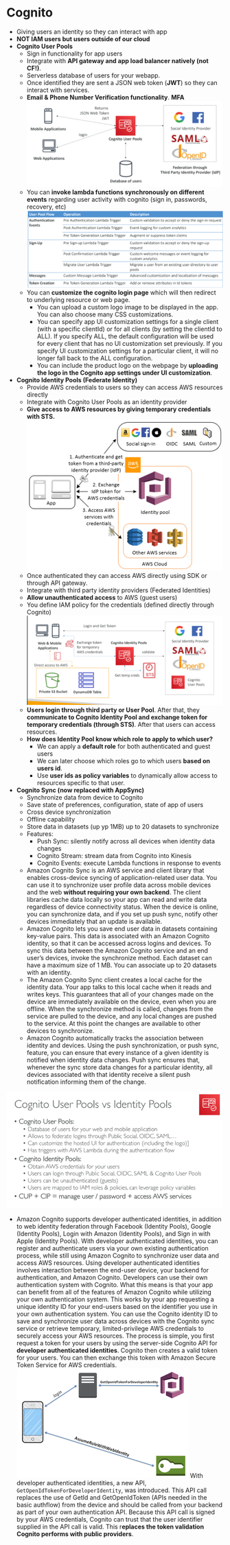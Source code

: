 # Cognito

- Giving users an identity so they can interact with app
- **NOT IAM users but users outside of our cloud**
- **Cognito User Pools**
    - Sign in functionality for app users
    - Integrate with **API gateway and app load balancer natively (not CF!)**.
    - Serverless database of users for your webapp.
    - Once identified they are sent a JSON web token (**JWT**) so they can interact with services.
    - **Email & Phone Number Verification functionality**. **MFA**
    ![Cognito User Pools](../media/cognito-user-pools.png)
    - You can **invoke lambda functions synchronously on different events** regarding user activity with cognito (sign in, passwords, recovery, etc)
    ![Cognito User Pools Triggers](../media/cognito-user-pools-triggers.png)
    - You can **customize the cognito login page** which will then redirect to underlying resource or web page.
        - You can upload a custom logo image to be displayed in the app. You can also choose many CSS customizations.
        - You can specify app UI customization settings for a single client (with a specific clientId) or for all clients (by setting the clientId to ALL). If you specify ALL, the default configuration will be used for every client that has no UI customization set previously. If you specify UI customization settings for a particular client, it will no longer fall back to the ALL configuration.
        - You can include the product logo on the webpage by **uploading the logo in the Cognito app settings under UI customization**.
- **Cognito Identity Pools (Federate Identity)**
    - Provide AWS credentials to users so they can access AWS resources directly
    - Integrate with Cognito User Pools as an identity provider
    - **Give access to AWS resources by giving temporary credentials with STS.**
    ![Cognito Identity Pools](../media/cognito-identity-pool.png)
    - Once authenticated they can access AWS directly using SDK or through API gateway.
    - Integrate with third party identity providers (Federated Identities)
    - **Allow unauthenticated access** to AWS (guest users)
    - You define IAM policy for the credentials (defined directly through Cognito)
    ![Cognito Federate Identity](../media/cognito-Federate-identity.png)
    - **Users login through third party or User Pool**. After that, they **communicate to Cognito Identity Pool and exchange token for temporary credentials (through STS)**. After that users can access resources.
    - **How does Identity Pool know which role to apply to which user?**
        - We can apply a **default role** for both authenticated and guest users
        - We can later choose which roles go to which users **based on users id**.
        - Use **user ids as policy variables** to dynamically allow access to resources specific to that user.
- **Cognito Sync (now replaced with AppSync)**
    - Synchronize data from device to Cognito
    - Save state of preferences, configuration, state of app of users
    - Cross device synchronization
    - Offline capability
    - Store data in datasets (up yp 1MB) up to 20 datasets to synchronize
    - Features:
        - Push Sync: silently notify across all devices when identity data changes
        - Cognito Stream: stream data from Cognito into Kinesis
        - Cognito Events: execute Lambda functions in response to events
    - Amazon Cognito Sync is an AWS service and client library that enables cross-device syncing of application-related user data. You can use it to synchronize user profile data across mobile devices and the web **without requiring your own backend**. The client libraries cache data locally so your app can read and write data regardless of device connectivity status. When the device is online, you can synchronize data, and if you set up push sync, notify other devices immediately that an update is available.
    - Amazon Cognito lets you save end user data in datasets containing key-value pairs. This data is associated with an Amazon Cognito identity, so that it can be accessed across logins and devices. To sync this data between the Amazon Cognito service and an end user’s devices, invoke the synchronize method. Each dataset can have a maximum size of 1 MB. You can associate up to 20 datasets with an identity.
    - The Amazon Cognito Sync client creates a local cache for the identity data. Your app talks to this local cache when it reads and writes keys. This guarantees that all of your changes made on the device are immediately available on the device, even when you are offline. When the synchronize method is called, changes from the service are pulled to the device, and any local changes are pushed to the service. At this point the changes are available to other devices to synchronize.
    - Amazon Cognito automatically tracks the association between identity and devices. Using the push synchronization, or push sync, feature, you can ensure that every instance of a given identity is notified when identity data changes. Push sync ensures that, whenever the sync store data changes for a particular identity, all devices associated with that identity receive a silent push notification informing them of the change.

![Cognito User Pool vs Identity Pool](../media/cognito-diffs.png)

- Amazon Cognito supports developer authenticated identities, in addition to web identity federation through Facebook (Identity Pools), Google (Identity Pools), Login with Amazon (Identity Pools), and Sign in with Apple (Identity Pools). With developer authenticated identities, you can register and authenticate users via your own existing authentication process, while still using Amazon Cognito to synchronize user data and access AWS resources. Using developer authenticated identities involves interaction between the end-user device, your backend for authentication, and Amazon Cognito. Developers can use their own authentication system with Cognito. What this means is that your app can benefit from all of the features of Amazon Cognito while utilizing your own authentication system. This works by your app requesting a unique identity ID for your end-users based on the identifier you use in your own authentication system. You can use the Cognito identity ID to save and synchronize user data across devices with the Cognito sync service or retrieve temporary, limited-privilege AWS credentials to securely access your AWS resources. The process is simple, you first request a token for your users by using the server-side Cognito API for **developer authenticated identities**. Cognito then creates a valid token for your users. You can then exchange this token with Amazon Secure Token Service for AWS credentials.
![Cognito Developer Identity](../media/cognito-developer-identity.png)
With developer authenticated identities, a new API, `GetOpenIdTokenForDeveloperIdentity`, was introduced. This API call replaces the use of GetId and GetOpenIdToken (APIs needed in the basic authflow) from the device and should be called from your backend as part of your own authentication API. Because this API call is signed by your AWS credentials, Cognito can trust that the user identifier supplied in the API call is valid. This r**eplaces the token validation Cognito performs with public providers**.
